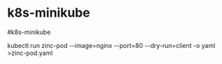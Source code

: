 # k8s-minikube
#k8s-minikube

kubectl run zinc-pod --image=nginx --port=80 --dry-run=client -o yaml >zinc-pod.yaml
